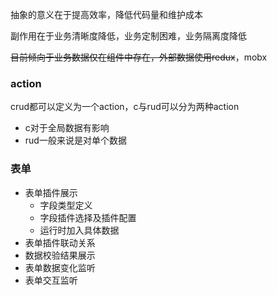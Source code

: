 抽象的意义在于提高效率，降低代码量和维护成本

副作用在于业务清晰度降低，业务定制困难，业务隔离度降低

<del>目前倾向于业务数据仅在组件中存在，外部数据使用redux</del>，mobx

### action

crud都可以定义为一个action，c与rud可以分为两种action

- c对于全局数据有影响
- rud一般来说是对单个数据

### 表单

- 表单插件展示
    - 字段类型定义
    - 字段插件选择及插件配置
    - 运行时加入具体数据
- 表单插件联动关系
- 数据校验结果展示
- 表单数据变化监听
- 表单交互监听